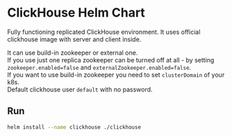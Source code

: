 # ClickHouse Helm Chart  

Fully functioning replicated ClickHouse environment. It uses official clickhouse image with server and client inside.  
  
It can use build-in zookeeper or external one.  
If you use just one replica zookeeper can be turned off at all - by setting `zookeeper.enabled=false` and `externalZookeeper.enabled=false`.  
If you want to use build-in zookeeper you need to set `clusterDomain` of your k8s.  
Default clickhouse user `default` with no password.  
## Run  

```bash
helm install --name clickhouse ./clickhouse
```
